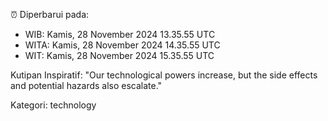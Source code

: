⏰ Diperbarui pada:
- WIB: Kamis, 28 November 2024 13.35.55 UTC
- WITA: Kamis, 28 November 2024 14.35.55 UTC
- WIT: Kamis, 28 November 2024 15.35.55 UTC

Kutipan Inspiratif:
"Our technological powers increase, but the side effects and potential hazards also escalate."


Kategori: technology

